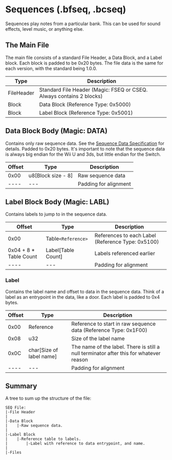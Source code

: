 # Sequences (.bfseq, .bcseq)
Sequences play notes from a particular bank. This can be used for sound effects, level music, or anything else.

## The Main File
The main file consists of a standard File Header, a Data Block, and a Label block. Each block is padded to be 0x20 bytes. The file data is the same for each version, with the standard being 1.0.0.

| **Type** | **Description** |
|----------|-----------------|
|FileHeader|Standard File Header (Magic: FSEQ or CSEQ. Always contains 2 blocks)|
|Block|Data Block (Reference Type: 0x5000)|
|Block|Label Block (Reference Type: 0x5001)|

## Data Block Body (Magic: DATA)
Contains only raw sequence data. See the [Sequence Data Specification](specs/seqData.md) for details. Padded to 0x20 bytes. It's important to note that the sequence data is always big endian for the Wii U and 3ds, but little endian for the Switch.

| **Offset** | **Type** | **Description** |
|------------|----------|-----------------|
|0x00|u8[Block size - 8]|Raw sequence data|
|----|---|Padding for alignment|

## Label Block Body (Magic: LABL)
Contains labels to jump to in the sequence data.

| **Offset** | **Type** | **Description** |
|------------|----------|-----------------|
|0x00|Table`<Reference>`|References to each Label (Reference Type: 0x5100)|
|0x04 + 8 * Table Count|Label[Table Count]|Labels referenced earlier|
|----|---|Padding for alignment|

### Label
Contains the label name and offset to data in the sequence data. Think of a label as an entrypoint in the data, like a door. Each label is padded to 0x4 bytes.

| **Offset** | **Type** | **Description** |
|------------|----------|-----------------|
|0x00|Reference|Reference to start in raw sequence data (Reference Type: 0x1F00)|
|0x08|u32|Size of the label name|
|0x0C|char[Size of label name]|The name of the label. There is still a null terminator after this for whatever reason|
|----|---|Padding for alignment|

## Summary
A tree to sum up the structure of the file:
```
SEQ File:
|-File Header
|
|-Data Block
|    |-Raw sequence data.
|
|-Label Block
|    |-Reference table to labels.
|        |-Label with reference to data entrypoint, and name.
|
|-Files
```